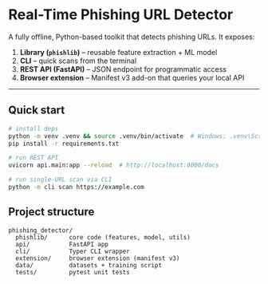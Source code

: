 # Real-Time Phishing URL Detector

A fully offline, Python-based toolkit that detects phishing URLs. It exposes:

1. **Library (`phishlib`)** – reusable feature extraction + ML model
2. **CLI** – quick scans from the terminal
3. **REST API (FastAPI)** – JSON endpoint for programmatic access
4. **Browser extension** – Manifest v3 add-on that queries your local API

---

## Quick start
```bash
# install deps
python -m venv .venv && source .venv/bin/activate  # Windows: .venv\Scripts\activate
pip install -r requirements.txt

# run REST API
uvicorn api.main:app --reload  # http://localhost:8000/docs

# run single-URL scan via CLI
python -m cli scan https://example.com
```

## Project structure
```
phishing_detector/
  phishlib/      core code (features, model, utils)
  api/           FastAPI app
  cli/           Typer CLI wrapper
  extension/     browser extension (manifest v3)
  data/          datasets + training script
  tests/         pytest unit tests
```
